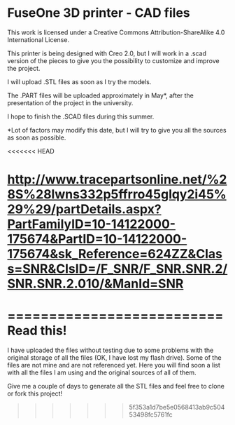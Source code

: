 FuseOne 3D printer - CAD files
==========================

This work is licensed under a Creative Commons Attribution-ShareAlike 4.0 International License.


This printer is being designed with Creo 2.0, but I will work in a .scad version of the pieces to give you the possibility to customize and improve the project.


I will upload .STL files as soon as I try the models. 

The .PART files will be uploaded approximately in May*, after the presentation of the project in the university.

I hope to finish the .SCAD files during this summer.

*Lot of factors may modify this date, but I will try to give you all the sources as soon as possible.

<<<<<<< HEAD


http://www.tracepartsonline.net/%28S%28lwns332p5ffrro45glqy2i45%29%29/partDetails.aspx?PartFamilyID=10-14122000-175674&PartID=10-14122000-175674&sk_Reference=624ZZ&Class=SNR&ClsID=/F_SNR/F_SNR.SNR.2/SNR.SNR.2.010/&ManId=SNR
=======
==========================
Read this!
==========================

I have uploaded the files without testing due to some problems with the original storage of all the files (OK, I have lost my flash drive). Some of the files are not mine and are not referenced yet. Here you will find soon a list with all the files I am using and the original sources of all of them.

Give me a couple of days to generate all the STL files and feel free to clone or fork this project!
>>>>>>> 5f353a1d7be5e0568413ab9c50453498fc5761fc
